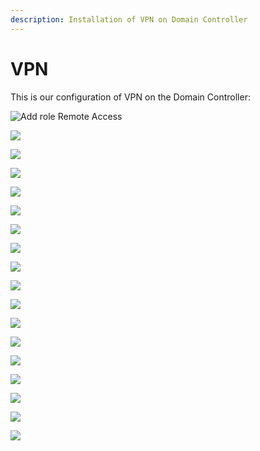 ```yaml
---
description: Installation of VPN on Domain Controller
---
```


# VPN

This is our configuration of VPN on the Domain Controller:

![Add role Remote Access](../.gitbook/assets/1%20%281%29.PNG)

![](../.gitbook/assets/2.PNG)

![](../.gitbook/assets/3%20%281%29.PNG)

![](../.gitbook/assets/4%20%281%29.PNG)

![](../.gitbook/assets/5.PNG)

![](../.gitbook/assets/6%20%281%29.PNG)

![](../.gitbook/assets/7%20%281%29.PNG)

![](../.gitbook/assets/8%20%281%29.PNG)

![](../.gitbook/assets/9%20%282%29.PNG)

![](../.gitbook/assets/10%20%281%29.PNG)

![](../.gitbook/assets/11.PNG)

![](../.gitbook/assets/12.PNG)

![](../.gitbook/assets/13.PNG)

![](../.gitbook/assets/14.PNG)

![](../.gitbook/assets/15.PNG)

![](../.gitbook/assets/16.PNG)

![](../.gitbook/assets/17.PNG)

![](../.gitbook/assets/18.PNG)

